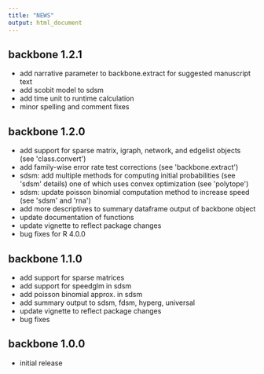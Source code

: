 ```yaml
---
title: "NEWS"
output: html_document
---
```


## backbone 1.2.1

* add narrative parameter to backbone.extract for suggested manuscript text
* add scobit model to sdsm
* add time unit to runtime calculation
* minor spelling and comment fixes

## backbone 1.2.0

* add support for sparse matrix, igraph, network, and edgelist objects (see 'class.convert')
* add family-wise error rate test corrections (see 'backbone.extract')
* sdsm: add multiple methods for computing initial probabilities (see 'sdsm' details) one of which uses convex optimization (see 'polytope')
* sdsm: update poisson binomial computation method to increase speed (see 'sdsm' and 'rna')
* add more descriptives to summary dataframe output of backbone object
* update documentation of functions
* update vignette to reflect package changes
* bug fixes for R 4.0.0

## backbone 1.1.0

* add support for sparse matrices
* add support for speedglm in sdsm
* add poisson binomial approx. in sdsm
* add summary output to sdsm, fdsm, hyperg, universal
* update vignette to reflect package changes
* bug fixes

## backbone 1.0.0

* initial release

